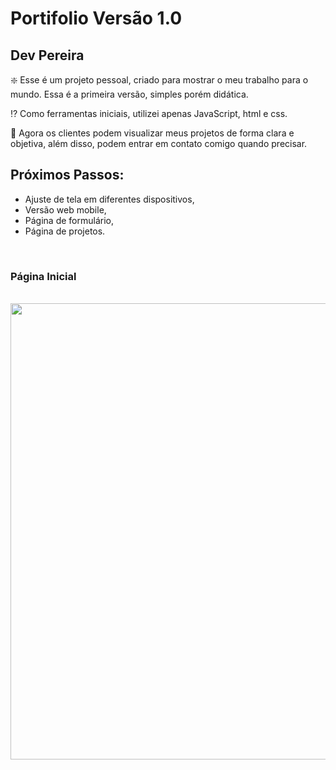 # Portifolio Versão 1.0

## Dev Pereira

❇️ Esse é um projeto pessoal, criado para mostrar o meu trabalho para o mundo. Essa é a primeira versão, simples porém didática. <br>

⁉️ Como ferramentas iniciais, utilizei apenas JavaScript, html e css. <br>

🚸 Agora os clientes podem visualizar meus projetos de forma clara e objetiva, além disso, podem entrar em contato comigo quando precisar.

## Próximos Passos:

- Ajuste de tela em diferentes dispositivos,<br>
- Versão web mobile, <br>
- Página de formulário,<br> 
- Página de projetos.

<br>

### Página Inicial
<br>

<div align="center">
    <img width="1918" height="730" alt="inicio" src="https://github.com/user-attachments/assets/adc60d43-3b58-4953-85a6-94a087137d81" />
</div>